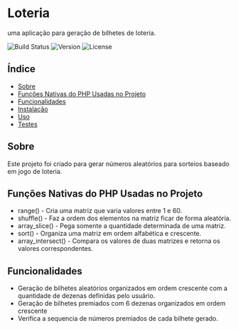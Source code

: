 # Loteria

uma aplicação para geração de bilhetes de loteria.

![Build Status](https://img.shields.io/badge/build-passing-brightgreen)
![Version](https://img.shields.io/badge/version-1.0.0-blue)
![License](https://img.shields.io/badge/license-MIT-yellowgreen)

## Índice

- [Sobre](#sobre)
- [Funções Nativas do PHP Usadas no Projeto](#funções-nativas-do-php-usadas-no-projeto)
- [Funcionalidades](#funcionalidades)
- [Instalação](#instalação)
- [Uso](#uso)
- [Testes](#testes)

## Sobre

Este projeto foi criado para gerar números aleatórios para sorteios baseado em jogo de loteria.

## Funções Nativas do PHP Usadas no Projeto

- range() - Cria uma matriz que varia valores entre 1 e 60.
- shuffle() - Faz a ordem dos elementos na matriz ficar de forma aleatória.
- array_slice() - Pega somente a quantidade determinada de uma matriz.
- sort() - Organiza uma matriz em ordem alfabética e crescente.
- array_intersect() - Compara os valores de duas matrizes e retorna os valores correspondentes.

## Funcionalidades

- Geração de bilhetes aleatórios organizados em ordem crescente com a quantidade de dezenas definidas pelo usuário.
- Geração de bilhetes premiados com 6 dezenas organizados em ordem crescente
- Verifica a sequencia de números premiados de cada bilhete gerado.

